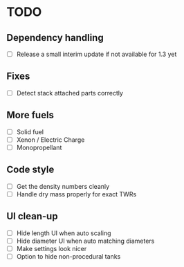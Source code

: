 # TODO

## Dependency handling

- [ ] Release a small interim update if not available for 1.3 yet

## Fixes

- [ ] Detect stack attached parts correctly

## More fuels

- [ ] Solid fuel
- [ ] Xenon / Electric Charge
- [ ] Monopropellant

## Code style

- [ ] Get the density numbers cleanly
- [ ] Handle dry mass properly for exact TWRs

## UI clean-up

- [ ] Hide length UI when auto scaling
- [ ] Hide diameter UI when auto matching diameters
- [ ] Make settings look nicer
- [ ] Option to hide non-procedural tanks
